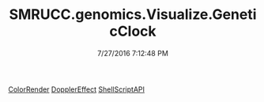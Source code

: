﻿---
title: SMRUCC.genomics.Visualize.GeneticClock
date: 7/27/2016 7:12:48 PM
---

[ColorRender](T-SMRUCC.genomics.Visualize.GeneticClock.ColorRender.html)
[DopplerEffect](T-SMRUCC.genomics.Visualize.GeneticClock.DopplerEffect.html)
[ShellScriptAPI](T-SMRUCC.genomics.Visualize.GeneticClock.ShellScriptAPI.html)
